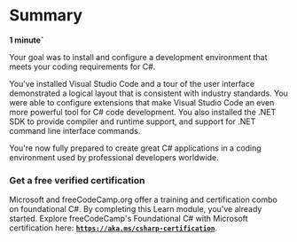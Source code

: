 # Summary

**1 minute`**

Your goal was to install and configure a development environment that meets your coding requirements for C#.

You've installed Visual Studio Code and a tour of the user interface demonstrated a logical layout that is consistent with industry standards. You were able to configure extensions that make Visual Studio Code an even more powerful tool for C# code development. You also installed the .NET SDK to provide compiler and runtime support, and support for .NET command line interface commands.

You're now fully prepared to create great C# applications in a coding environment used by professional developers worldwide.

### Get a free verified certification

Microsoft and freeCodeCamp.org offer a training and certification combo on foundational C#. By completing this Learn module, you've already started. Explore freeCodeCamp's Foundational C# with Microsoft certification here: [**`https://aka.ms/csharp-certification`**](https://aka.ms/csharp-certification).

